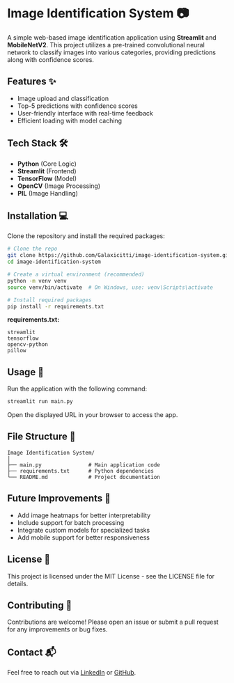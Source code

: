 # Image Identification System 📷

A simple web-based image identification application using **Streamlit** and **MobileNetV2**. This project utilizes a pre-trained convolutional neural network to classify images into various categories, providing predictions along with confidence scores.

## Features ✨

* Image upload and classification
* Top-5 predictions with confidence scores
* User-friendly interface with real-time feedback
* Efficient loading with model caching

## Tech Stack 🛠️

* **Python** (Core Logic)
* **Streamlit** (Frontend)
* **TensorFlow** (Model)
* **OpenCV** (Image Processing)
* **PIL** (Image Handling)

## Installation 💻

Clone the repository and install the required packages:

```bash
# Clone the repo
git clone https://github.com/Galaxicitti/image-identification-system.git
cd image-identification-system

# Create a virtual environment (recommended)
python -m venv venv
source venv/bin/activate  # On Windows, use: venv\Scripts\activate

# Install required packages
pip install -r requirements.txt
```

**requirements.txt:**

```
streamlit
tensorflow
opencv-python
pillow
```

## Usage 🚀

Run the application with the following command:

```bash
streamlit run main.py
```

Open the displayed URL in your browser to access the app.

## File Structure 📂

```
Image Identification System/
│
├── main.py               # Main application code
├── requirements.txt      # Python dependencies
└── README.md             # Project documentation
```

## Future Improvements 🌱

* Add image heatmaps for better interpretability
* Include support for batch processing
* Integrate custom models for specialized tasks
* Add mobile support for better responsiveness

## License 📄

This project is licensed under the MIT License - see the LICENSE file for details.

## Contributing 🤝

Contributions are welcome! Please open an issue or submit a pull request for any improvements or bug fixes.

## Contact 📬

Feel free to reach out via [LinkedIn](https://www.linkedin.com/in/galaxy-rawat/) or [GitHub](https://github.com/Galaxicitti).
